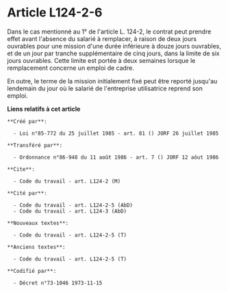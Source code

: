 # Article L124-2-6

Dans le cas mentionné au 1° de l'article L. 124-2, le contrat peut prendre effet avant l'absence du salarié à remplacer, à
raison de deux jours ouvrables pour une mission d'une durée inférieure à douze jours ouvrables, et de un jour par tranche
supplémentaire de cinq jours, dans la limite de six jours ouvrables. Cette limite est portée à deux semaines lorsque le
remplacement concerne un emploi de cadre.

En outre, le terme de la mission initialement fixé peut être reporté jusqu'au lendemain du jour où le salarié de l'entreprise
utilisatrice reprend son emploi.

**Liens relatifs à cet article**

	**Créé par**:

	  - Loi n°85-772 du 25 juillet 1985 - art. 81 () JORF 26 juillet 1985

	**Transféré par**:

	  - Ordonnance n°86-948 du 11 août 1986 - art. 7 () JORF 12 aôut 1986

	**Cite**:

	  - Code du travail - art. L124-2 (M)

	**Cité par**:

	  - Code du travail - art. L124-2-5 (AbD)
	  - Code du travail - art. L124-3 (AbD)

	**Nouveaux textes**:

	  - Code du travail - art. L124-2-5 (T)

	**Anciens textes**:

	  - Code du travail - art. L124-2-5 (T)

	**Codifié par**:

	  - Décret n°73-1046 1973-11-15
